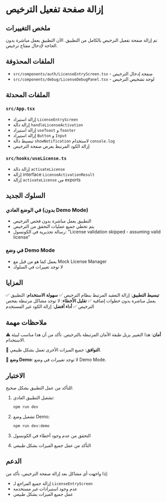 # إزالة صفحة تفعيل الترخيص

## ملخص التغييرات

تم إزالة صفحة تفعيل الترخيص بالكامل من التطبيق. الآن التطبيق يعمل مباشرة بدون الحاجة لإدخال مفتاح ترخيص.

## الملفات المحذوفة

- `src/components/auth/LicenseEntryScreen.tsx` - صفحة إدخال الترخيص
- `src/components/debug/LicenseDebugPanel.tsx` - لوحة تشخيص الترخيص

## الملفات المحدثة

### `src/App.tsx`
- إزالة استيراد `LicenseEntryScreen`
- إزالة دالة `handleLicenseActivation`
- إزالة استيراد `useToast` و `Toaster`
- إزالة استيراد `Button` و `Input`
- تبسيط دالة `showNotification` لاستخدام `console.log`
- إزالة الكود المرتبط بعرض صفحة الترخيص

### `src/hooks/useLicense.ts`
- إزالة دالة `activateLicense`
- إزالة interface `LicenseActivationResult`
- إزالة `activateLicense` من exports

## السلوك الجديد

### في الوضع العادي (بدون Demo Mode)
- التطبيق يعمل مباشرة بدون فحص الترخيص
- يتم تخطي جميع عمليات التحقق من الترخيص
- رسالة تحذيرية في الكونسول: "License validation skipped - assuming valid license"

### في وضع Demo Mode
- يعمل كما هو من قبل مع Mock License Manager
- لا توجد تغييرات في السلوك

## المزايا

✅ **تبسيط التطبيق**: إزالة التعقيد المرتبط بنظام الترخيص
✅ **سهولة الاستخدام**: التطبيق يعمل مباشرة بدون خطوات إضافية
✅ **تقليل الأخطاء**: لا توجد مشاكل مرتبطة بفحص الترخيص
✅ **أداء أفضل**: إزالة الكود غير المستخدم

## ملاحظات مهمة

⚠️ **أمان**: هذا التغيير يزيل طبقة الأمان المرتبطة بالترخيص. تأكد من أن هذا مناسب لبيئة الاستخدام.

🔄 **التوافق**: جميع الميزات الأخرى تعمل بشكل طبيعي.

📱 **وضع Demo**: لا توجد تغييرات في وضع Demo Mode.

## الاختبار

للتأكد من عمل التطبيق بشكل صحيح:

1. تشغيل التطبيق العادي:
   ```bash
   npm run dev
   ```

2. تشغيل وضع Demo:
   ```bash
   npm run dev:demo
   ```

3. التحقق من عدم وجود أخطاء في الكونسول
4. التأكد من عمل جميع الميزات بشكل طبيعي

## الدعم

إذا واجهت أي مشاكل بعد إزالة صفحة الترخيص، تأكد من:
- إزالة جميع المراجع لـ `LicenseEntryScreen`
- عدم وجود استيرادات غير مستخدمة
- عمل جميع الميزات بشكل طبيعي
